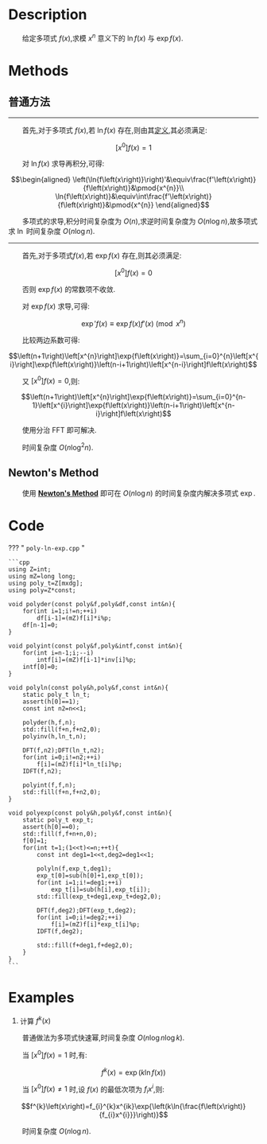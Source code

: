 # Description

&emsp;&emsp;给定多项式 $f\left(x\right)$,求模 $x^{n}$ 意义下的 $\ln{f\left(x\right)}$ 与 $\exp{f\left(x\right)}$.

# Methods

## 普通方法

---

&emsp;&emsp;首先,对于多项式 $f\left(x\right)$,若 $\ln{f\left(x\right)}$ 存在,则由其[定义](../#ln-exp),其必须满足:

$$\left[x^{0}\right]f\left(x\right)=1$$

&emsp;&emsp;对 $\ln{f\left(x\right)}$ 求导再积分,可得:

$$\begin{aligned}
    \left(\ln{f\left(x\right)}\right)'&\equiv\frac{f'\left(x\right)}{f\left(x\right)}&\pmod{x^{n}}\\
    \ln{f\left(x\right)}&\equiv\int\frac{f'\left(x\right)}{f\left(x\right)}&\pmod{x^{n}}
\end{aligned}$$

&emsp;&emsp;多项式的求导,积分时间复杂度为 $O\left(n\right)$,求逆时间复杂度为 $O\left(n\log{n}\right)$,故多项式求 $\ln$ 时间复杂度 $O\left(n\log{n}\right)$.

---

&emsp;&emsp;首先,对于多项式$f\left(x\right)$,若 $\exp{f\left(x\right)}$ 存在,则其必须满足:

$$\left[x^{0}\right]f\left(x\right)=0$$

&emsp;&emsp;否则 $\exp{f\left(x\right)}$ 的常数项不收敛.

&emsp;&emsp;对 $\exp{f\left(x\right)}$ 求导,可得:

$$\exp'{f\left(x\right)}\equiv\exp{f\left(x\right)}f'\left(x\right)\pmod{x^{n}}$$

&emsp;&emsp;比较两边系数可得:

$$\left(n+1\right)\left[x^{n}\right]\exp{f\left(x\right)}=\sum_{i=0}^{n}\left[x^{i}\right]\exp{f\left(x\right)}\left(n-i+1\right)\left[x^{n-i}\right]f\left(x\right)$$

&emsp;&emsp;又 $\left[x^{0}\right]f\left(x\right)=0$,则:

$$\left(n+1\right)\left[x^{n}\right]\exp{f\left(x\right)}=\sum_{i=0}^{n-1}\left[x^{i}\right]\exp{f\left(x\right)}\left(n-i+1\right)\left[x^{n-i}\right]f\left(x\right)$$

&emsp;&emsp;使用分治 FFT 即可解决.

&emsp;&emsp;时间复杂度 $O\left(n\log^{2}{n}\right)$.

## Newton's Method

&emsp;&emsp;使用 [**Newton's Method**](../poly-newton/#exp) 即可在 $O\left(n\log{n}\right)$ 的时间复杂度内解决多项式 $\exp$.

# Code

??? " `poly-ln-exp.cpp` "

    ```cpp
    using Z=int;
    using mZ=long long;
    using poly_t=Z[mxdg];
    using poly=Z*const;

    void polyder(const poly&f,poly&df,const int&n){
        for(int i=1;i!=n;++i)
            df[i-1]=(mZ)f[i]*i%p;
        df[n-1]=0;
    }

    void polyint(const poly&f,poly&intf,const int&n){
        for(int i=n-1;i;--i)
            intf[i]=(mZ)f[i-1]*inv[i]%p;
        intf[0]=0;
    }

    void polyln(const poly&h,poly&f,const int&n){
        static poly_t ln_t;
        assert(h[0]==1);
        const int n2=n<<1;

        polyder(h,f,n);
        std::fill(f+n,f+n2,0);
        polyinv(h,ln_t,n);

        DFT(f,n2);DFT(ln_t,n2);
        for(int i=0;i!=n2;++i)
            f[i]=(mZ)f[i]*ln_t[i]%p;
        IDFT(f,n2);

        polyint(f,f,n);
        std::fill(f+n,f+n2,0);
    }

    void polyexp(const poly&h,poly&f,const int&n){
        static poly_t exp_t;
        assert(h[0]==0);
        std::fill(f,f+n+n,0);
        f[0]=1;
        for(int t=1;(1<<t)<=n;++t){
            const int deg1=1<<t,deg2=deg1<<1;

            polyln(f,exp_t,deg1);
            exp_t[0]=sub(h[0]+1,exp_t[0]);
            for(int i=1;i!=deg1;++i)
                exp_t[i]=sub(h[i],exp_t[i]);
            std::fill(exp_t+deg1,exp_t+deg2,0);

            DFT(f,deg2);DFT(exp_t,deg2);
            for(int i=0;i!=deg2;++i)
                f[i]=(mZ)f[i]*exp_t[i]%p;
            IDFT(f,deg2);

            std::fill(f+deg1,f+deg2,0);
        }
    }
    ```

# Examples

1. 计算 $f^{k}\left(x\right)$

&emsp;&emsp;普通做法为多项式快速幂,时间复杂度 $O\left(n\log{n}\log{k}\right)$.

&emsp;&emsp;当 $\left[x^{0}\right]f\left(x\right)=1$ 时,有:

$$f^{k}\left(x\right)=\exp{\left(k\ln{f\left(x\right)}\right)}$$

&emsp;&emsp;当 $\left[x^{0}\right]f\left(x\right)\neq 1$ 时,设 $f\left(x\right)$ 的最低次项为 $f_{i}x^{i}$,则:

$$f^{k}\left(x\right)=f_{i}^{k}x^{ik}\exp{\left(k\ln{\frac{f\left(x\right)}{f_{i}x^{i}}}\right)}$$ 

&emsp;&emsp;时间复杂度 $O\left(n\log{n}\right)$.








